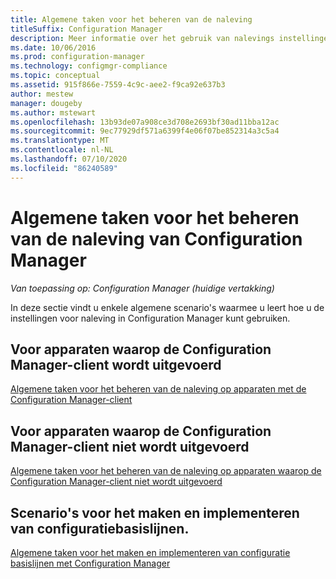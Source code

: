 ```yaml
---
title: Algemene taken voor het beheren van de naleving
titleSuffix: Configuration Manager
description: Meer informatie over het gebruik van nalevings instellingen in Configuration Manager.
ms.date: 10/06/2016
ms.prod: configuration-manager
ms.technology: configmgr-compliance
ms.topic: conceptual
ms.assetid: 915f866e-7559-4c9c-aee2-f9ca92e637b3
author: mestew
manager: dougeby
ms.author: mstewart
ms.openlocfilehash: 13b93de07a908ce3d708e2693bf30ad11bba12ac
ms.sourcegitcommit: 9ec77929df571a6399f4e06f07be852314a3c5a4
ms.translationtype: MT
ms.contentlocale: nl-NL
ms.lasthandoff: 07/10/2020
ms.locfileid: "86240589"
---
```

# <a name="common-tasks-for-managing-compliance-with-configuration-manager"></a>Algemene taken voor het beheren van de naleving van Configuration Manager

*Van toepassing op: Configuration Manager (huidige vertakking)*

In deze sectie vindt u enkele algemene scenario's waarmee u leert hoe u de instellingen voor naleving in Configuration Manager kunt gebruiken.  

## <a name="for-devices-that-run-the-configuration-manager-client"></a>Voor apparaten waarop de Configuration Manager-client wordt uitgevoerd  
 [Algemene taken voor het beheren van de naleving op apparaten met de Configuration Manager-client](../../compliance/plan-design/common-tasks-for-managing-compliance-on-devices-with-the-client.md)  

## <a name="for-devices-that-do-not-run-the-configuration-manager-client"></a>Voor apparaten waarop de Configuration Manager-client niet wordt uitgevoerd  
 [Algemene taken voor het beheren van de naleving op apparaten waarop de Configuration Manager-client niet wordt uitgevoerd](../../mdm/understand/what-happened-to-hybrid.md)  

## <a name="scenarios-for-creating-and-deploying-configuration-baselines"></a>Scenario's voor het maken en implementeren van configuratiebasislijnen.  
 [Algemene taken voor het maken en implementeren van configuratie basislijnen met Configuration Manager](../../compliance/plan-design/common-tasks-for-creating-and-deploying-configuration-baselines.md)  
